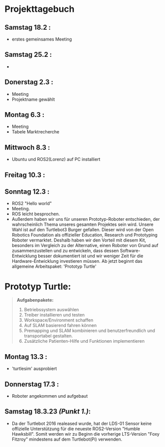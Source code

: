 # Projekttagebuch

## Samstag 18.2 :
- erstes gemeinsames Meeting
## Samstag 25.2 :
- 
## Donerstag 2.3 :
- Meeting
- Projektname gewählt
## Montag 6.3 :
- Meeting
- Tabele Marktrecherche
## Mittwoch 8.3 :
- Ubuntu und ROS2(Lorenz) auf PC installiert
## Freitag 10.3 :
## Sonntag 12.3 :
- ROS2 "Hello world"
- Meeting. 
- ROS leicht besprochen.
- Außerdem haben wir uns für unseren Prototyp-Roboter entschieden, der wahrscheinlich Thema unseres gesamten Projektes sein wird. Unsere Wahl ist auf den Turtlebot3 Burger gefallen. Dieser wird von der Open Robotics Foundation als offizieller Education, Research und Prototyping Roboter vermarktet. Deshalb haben wir den Vorteil mit diesem Kit, besonders im Vergleich zu der Alternative, einen Roboter von Grund auf zusammenzustellen und zu entwickeln, dass dessen Software-Entwicklung besser dokumentiert ist und wir weniger Zeit für die Hardware-Entwicklung investieren müssen. Ab jetzt beginnt das allgemeine Arbeitspaket: 'Prototyp Turtle'
# **Prototyp Turtle:**
> **Aufgabenpakete:**
>1. Betriebssystem auswählen
>1. Treiber installieren und testen
>1. Workspace/Environment schaffen
>1. Auf SLAM basierend fahren können
>1. Premapping und SLAM kombinieren und benutzerfreundlich und transportabel gestalten.
>1. Zusätzliche Patienten-Hilfe und Funktionen implementieren
## Montag 13.3 :
- 'turtlesim' ausprobiert
## Donnerstag 17.3 :
- Roboter angekommen und aufgebaut
## Samstag 18.3.23 *(Punkt 1.)*:
- Da der Turtlebot 2016 realeased wurde, hat der LDS-01 Sensor keine offizielle Unterstützung für die neueste ROS2-Version "Humble Hawksbill". Somit werden wir zu Beginn die vorherige LTS-Version "Foxy Fitzroy" mindestens auf dem Turtlebot(Pi) verwenden. 